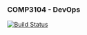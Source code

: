 ### COMP3104 - DevOps
[![Build Status](https://travis-ci.com/vozor/week05_comp3104_lab_exec.svg?branch=dep-inclusions)](https://travis-ci.com/vozor/week05_comp3104_lab_exec)
